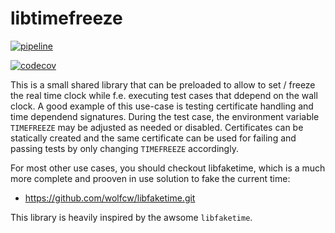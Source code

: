 libtimefreeze
=============

[![pipeline](https://gitlab.com/zahnputzmonster/libtimefreeze/badges/main/pipeline.svg)](https://gitlab.com/zahnputzmonster/libtimefreeze/-/commits/main)

[![codecov](https://codecov.io/gl/zahnputzmonster/libtimefreeze/branch/main/graph/badge.svg?token=719ZBL64D6)](https://codecov.io/gl/zahnputzmonster/libtimefreeze)

This is a small shared library that can be preloaded to allow to set / freeze
the real time clock while f.e. executing test cases that ddepend on the wall
clock.
A good example of this use-case is testing certificate handling and time
dependend signatures. During the test case, the environment variable
`TIMEFREEZE` may be adjusted as needed or disabled. Certificates can be
statically created and the same certificate can be used for failing and passing
tests by only changing `TIMEFREEZE` accordingly.

For most other use cases, you should checkout libfaketime, which is a much more
complete and prooven in use solution to fake the current time:
- https://github.com/wolfcw/libfaketime.git

This library is heavily inspired by the awsome `libfaketime`.

